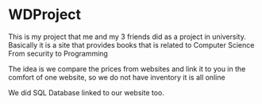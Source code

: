 # WDProject

This is my project that me and my 3 friends did as a project in university.
Basically it is a site that provides books that is related to Computer Science From security to Programming

The idea is we compare the prices from websites and link it to you in the comfort of one website, so we do not have inventory it is all online 

We did SQL Database linked to our website too.
